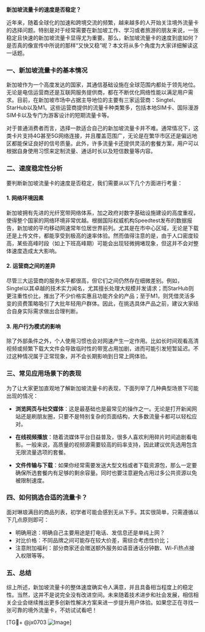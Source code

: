**新加坡流量卡的速度是否稳定？**

近年来，随着全球化的加速和跨境交流的频繁，越来越多的人开始关注境外流量卡的选择问题。特别是对于经常需要在新加坡工作、学习或者旅游的朋友来说，一张稳定且快速的新加坡流量卡显得尤为重要。那么，新加坡流量卡的速度到底如何？是否真的像宣传中所说的那样“又快又稳”呢？本文将从多个角度为大家详细解读这一话题。

### 一、新加坡流量卡的基本情况

新加坡作为一个高度发达的国家，其通信基础设施在全球范围内都处于领先地位。无论是电信运营商还是互联网服务提供商，都在不断优化网络性能以满足用户需求。目前，在新加坡市场中占据主导地位的主要有三家运营商：Singtel、StarHub以及M1。这些运营商提供的流量卡种类繁多，包括本地SIM卡、国际漫游SIM卡以及专门为游客设计的短期流量卡等。

对于普通消费者而言，选择一款适合自己的新加坡流量卡并不难。通常情况下，这类卡片支持4G甚至5G网络连接，并且覆盖范围广，无论是在繁华市区还是偏远地区都能保证良好的信号质量。此外，许多流量卡还提供灵活的套餐方案，用户可以根据自身使用习惯来定制流量、通话时长以及短信数量等内容。

### 二、速度稳定性分析

要判断新加坡流量卡的速度是否稳定，我们需要从以下几个方面进行考量：

#### 1. 网络环境因素
新加坡拥有先进的光纤宽带网络体系，加之政府对数字基础设施建设的高度重视，使得整个国家的网络环境非常优越。根据国际权威机构Speedtest发布的数据报告，新加坡的平均移动网速常年位居世界前列。尤其是在市中心区域，无论是下载还是上传文件，都能享受到极高的速率体验。然而值得注意的是，由于人口密度较高，某些高峰时段（如上下班高峰期）可能会出现轻微拥堵现象，但这并不会对整体速度造成太大影响。

#### 2. 运营商之间的差异
尽管三大运营商的服务水平都很高，但它们之间仍然存在细微差别。例如，Singtel以其卓越的技术实力闻名，尤其擅长处理大规模并发请求；而StarHub则更注重性价比，推出了不少价格实惠且功能齐全的产品；至于M1，则凭借灵活多变的资费策略吸引了大批年轻用户群体。因此，在挑选具体产品之前，建议大家结合自身实际需求做出合理判断。

#### 3. 用户行为模式的影响
除了外部条件之外，个人使用习惯也会对网速产生一定作用。比如长时间观看高清视频或频繁下载大文件会导致临时性的带宽占用加剧，进而可能引发短暂延迟。不过这种情况属于正常现象，并不会长期影响到日常上网体验。

### 三、常见应用场景下的表现

为了让大家更加直观地了解新加坡流量卡的表现，下面列举了几种典型场景下可能出现的情况：

- **浏览网页与社交媒体**：这是最基础也是最常见的操作之一。无论是打开新闻网站还是刷朋友圈，只要不是特别复杂的页面结构，大多数流量卡都可以轻松应对。
  
- **在线视频播放**：随着流媒体平台日益普及，很多人喜欢利用碎片时间追剧看电影。一般来说，高质量的视频源需要较高的码率支持，因此建议优先选用包含无限流量选项的套餐。
  
- **文件传输与下载**：如果你经常需要发送大型文档或者下载资源包，那么一定要确保所选套餐内有足够的剩余容量。同时也要注意避免占用过多公共资源以免被限制速度。

### 四、如何挑选合适的流量卡？

面对琳琅满目的商品列表，初学者可能会感到无从下手。其实很简单，只需遵循以下几点原则即可：
- 明确用途：明确自己主要用途是打电话、发信息还是单纯上网？
- 对比价格：不同品牌之间可能存在较大价差，需综合考虑性价比；
- 注意附加福利：部分商家还会赠送额外服务如语音通话分钟数、Wi-Fi热点接入权限等等。

### 五、总结

综上所述，新加坡流量卡的整体速度确实令人满意，并且具备相当程度上的稳定性。当然，这并不是说完全没有改进空间。未来随着技术进步和社会发展，相信相关企业会继续推出更多创新性解决方案来进一步提升用户体验。如果您正在寻找一张可靠的境外流量卡，不妨试试看吧！

[TG💪+ @jx0703 ![Image](https://github.com/user-attachments/assets/dbca1d08-cadb-493c-b0ec-ad6f7a83f270)]